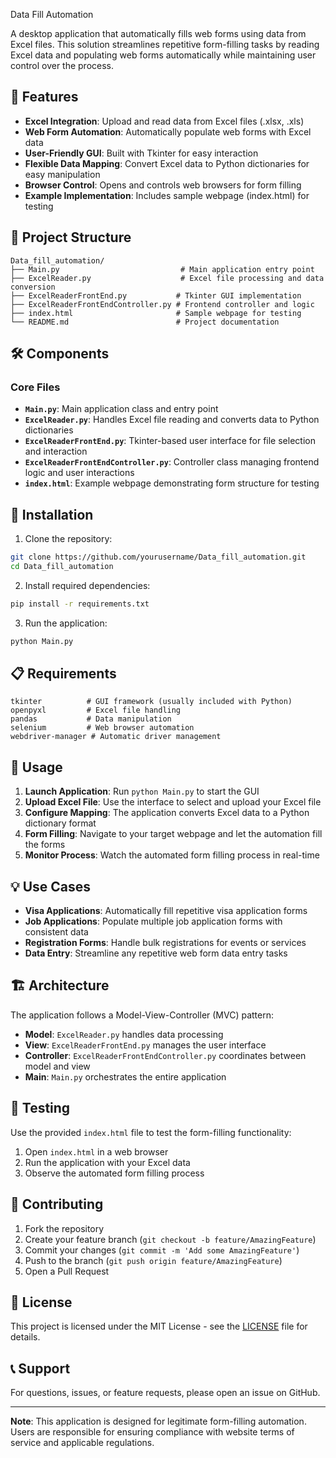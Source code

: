 Data Fill Automation

A desktop application that automatically fills web forms using data from Excel files. This solution streamlines repetitive form-filling tasks by reading Excel data and populating web forms automatically while maintaining user control over the process.

## 🚀 Features

- **Excel Integration**: Upload and read data from Excel files (.xlsx, .xls)
- **Web Form Automation**: Automatically populate web forms with Excel data
- **User-Friendly GUI**: Built with Tkinter for easy interaction
- **Flexible Data Mapping**: Convert Excel data to Python dictionaries for easy manipulation
- **Browser Control**: Opens and controls web browsers for form filling
- **Example Implementation**: Includes sample webpage (index.html) for testing

## 📁 Project Structure

```
Data_fill_automation/
├── Main.py                           # Main application entry point
├── ExcelReader.py                    # Excel file processing and data conversion
├── ExcelReaderFrontEnd.py           # Tkinter GUI implementation
├── ExcelReaderFrontEndController.py # Frontend controller and logic
├── index.html                       # Sample webpage for testing
└── README.md                        # Project documentation
```

## 🛠️ Components

### Core Files

- **`Main.py`**: Main application class and entry point
- **`ExcelReader.py`**: Handles Excel file reading and converts data to Python dictionaries
- **`ExcelReaderFrontEnd.py`**: Tkinter-based user interface for file selection and interaction
- **`ExcelReaderFrontEndController.py`**: Controller class managing frontend logic and user interactions
- **`index.html`**: Example webpage demonstrating form structure for testing

## 🔧 Installation

1. Clone the repository:
```bash
git clone https://github.com/yourusername/Data_fill_automation.git
cd Data_fill_automation
```

2. Install required dependencies:
```bash
pip install -r requirements.txt
```

3. Run the application:
```bash
python Main.py
```

## 📋 Requirements

```
tkinter          # GUI framework (usually included with Python)
openpyxl         # Excel file handling
pandas           # Data manipulation
selenium         # Web browser automation
webdriver-manager # Automatic driver management
```

## 🎯 Usage

1. **Launch Application**: Run `python Main.py` to start the GUI
2. **Upload Excel File**: Use the interface to select and upload your Excel file
3. **Configure Mapping**: The application converts Excel data to a Python dictionary format
4. **Form Filling**: Navigate to your target webpage and let the automation fill the forms
5. **Monitor Process**: Watch the automated form filling process in real-time

## 💡 Use Cases

- **Visa Applications**: Automatically fill repetitive visa application forms
- **Job Applications**: Populate multiple job application forms with consistent data
- **Registration Forms**: Handle bulk registrations for events or services
- **Data Entry**: Streamline any repetitive web form data entry tasks

## 🏗️ Architecture

The application follows a Model-View-Controller (MVC) pattern:

- **Model**: `ExcelReader.py` handles data processing
- **View**: `ExcelReaderFrontEnd.py` manages the user interface
- **Controller**: `ExcelReaderFrontEndController.py` coordinates between model and view
- **Main**: `Main.py` orchestrates the entire application

## 🧪 Testing

Use the provided `index.html` file to test the form-filling functionality:

1. Open `index.html` in a web browser
2. Run the application with your Excel data
3. Observe the automated form filling process

## 🤝 Contributing

1. Fork the repository
2. Create your feature branch (`git checkout -b feature/AmazingFeature`)
3. Commit your changes (`git commit -m 'Add some AmazingFeature'`)
4. Push to the branch (`git push origin feature/AmazingFeature`)
5. Open a Pull Request

## 📝 License

This project is licensed under the MIT License - see the [LICENSE](LICENSE) file for details.

## 📞 Support

For questions, issues, or feature requests, please open an issue on GitHub.

---

**Note**: This application is designed for legitimate form-filling automation. Users are responsible for ensuring compliance with website terms of service and applicable regulations.
